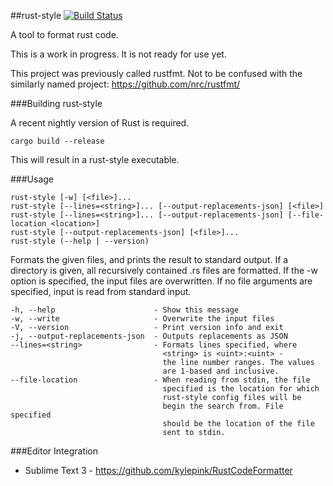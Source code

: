 ##rust-style [![Build Status](https://travis-ci.org/sp0/rust-style.svg)](https://travis-ci.org/sp0/rust-style)

A tool to format rust code.

This is a work in progress. It is not ready for use yet.

This project was previously called rustfmt. Not to be confused with the similarly named project: https://github.com/nrc/rustfmt/

###Building rust-style

A recent nightly version of Rust is required.

~~~
cargo build --release
~~~

This will result in a rust-style executable.

###Usage

~~~
rust-style [-w] [<file>]...
rust-style [--lines=<string>]... [--output-replacements-json] [<file>]
rust-style [--lines=<string>]... [--output-replacements-json] [--file-location <location>]
rust-style [--output-replacements-json] [<file>]...
rust-style (--help | --version)
~~~

Formats the given files, and prints the result to standard output.
If a directory is given, all recursively contained .rs files are formatted.
If the -w option is specified, the input files are overwritten.
If no file arguments are specified, input is read from standard input.

~~~
-h, --help                      - Show this message
-w, --write                     - Overwrite the input files
-V, --version                   - Print version info and exit
-j, --output-replacements-json  - Outputs replacements as JSON
--lines=<string>                - Formats lines specified, where
                                  <string> is <uint>:<uint> -
                                  the line number ranges. The values
                                  are 1-based and inclusive.
--file-location                 - When reading from stdin, the file
                                  specified is the location for which
                                  rust-style config files will be
                                  begin the search from. File specified
                                  should be the location of the file 
                                  sent to stdin.
~~~

###Editor Integration
- Sublime Text 3 - https://github.com/kylepink/RustCodeFormatter
